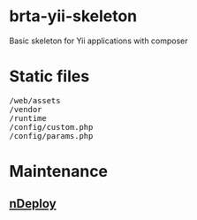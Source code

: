 # brta-yii-skeleton

Basic skeleton for Yii applications with composer

# Static files

<pre>
/web/assets
/vendor
/runtime
/config/custom.php
/config/params.php
</pre>

# Maintenance

## [nDeploy](https://github.com/Netpositive/ndeploy)